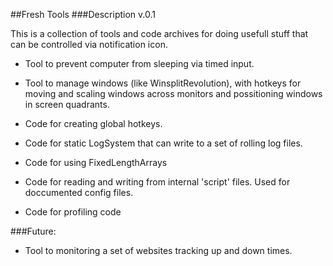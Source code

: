 ##Fresh Tools
###Description
v.0.1

This is a collection of tools and code archives for doing usefull stuff that can be controlled via notification icon. 

- Tool to prevent computer from sleeping via timed input.
- Tool to manage windows (like WinsplitRevolution), with hotkeys for moving and scaling windows across monitors and possitioning windows in screen quadrants.

- Code for creating global hotkeys.
- Code for static LogSystem that can write to a set of rolling log files.
- Code for using FixedLengthArrays
- Code for reading and writing from internal 'script' files. Used for doccumented config files.
- Code for profiling code

###Future:
- Tool to monitoring a set of websites tracking up and down times.
